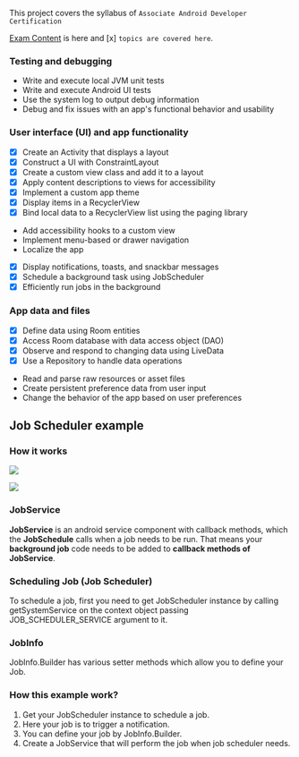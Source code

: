 This project covers the syllabus of `Associate Android Developer Certification`

[Exam Content](https://developers.google.com/training/certification/associate-android-developer/#exam-content) is here and [x] `topics are covered here`.

### Testing and debugging
- Write and execute local JVM unit tests
- Write and execute Android UI tests
- Use the system log to output debug information
- Debug and fix issues with an app's functional behavior and usability

### User interface (UI) and app functionality
- [x] Create an Activity that displays a layout
- [x] Construct a UI with ConstraintLayout
- [x] Create a custom view class and add it to a layout
- [x] Apply content descriptions to views for accessibility
- [x] Implement a custom app theme
- [x] Display items in a RecyclerView
- [x] Bind local data to a RecyclerView list using the paging library
- Add accessibility hooks to a custom view
- Implement menu-based or drawer navigation
- Localize the app
- [x] Display notifications, toasts, and snackbar messages
- [x] Schedule a background task using JobScheduler
- [x] Efficiently run jobs in the background

### App data and files

- [x] Define data using Room entities
- [x] Access Room database with data access object (DAO)
- [x] Observe and respond to changing data using LiveData
- [x] Use a Repository to handle data operations
- Read and parse raw resources or asset files
- Create persistent preference data from user input
- Change the behavior of the app based on user preferences


## Job Scheduler example


### How it works
![](https://github.com/anjandebnath/ArchitectureComponent/blob/job_schedular/img/job1.jpg)



![](https://github.com/anjandebnath/ArchitectureComponent/blob/job_schedular/img/job2.png)

### JobService

**JobService** is an android service component with callback methods, which the **JobSchedule** calls when a job needs to be run.
That means your **background job** code needs to be added to **callback methods of JobService**.

### Scheduling Job (Job Scheduler)
To schedule a job, first you need to get JobScheduler instance by calling getSystemService on the context object passing JOB_SCHEDULER_SERVICE argument to it.

### JobInfo
JobInfo.Builder has various setter methods which allow you to define your Job.


### How this example work?

1. Get your JobScheduler instance to schedule a job.
2. Here your job is to trigger a notification.
3. You can define your job by JobInfo.Builder.
4. Create a JobService that will perform the job when job scheduler needs.